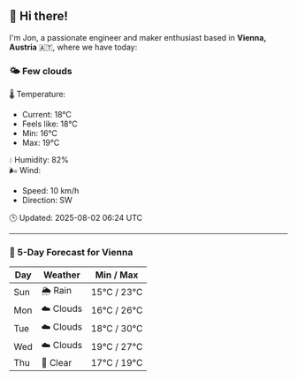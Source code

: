 ## 👋 Hi there!

I'm Jon, a passionate engineer and maker enthusiast based in **Vienna, Austria** 🇦🇹, where we have today:

### 🌤️ Few clouds 

🌡️ Temperature: 
* Current: 18°C
* Feels like: 18°C
* Min: 16°C 
* Max: 19°C  

💧 Humidity: 82%  
🌬️ Wind: 
* Speed: 10 km/h 
* Direction: SW  

🕒 Updated: 2025-08-02 06:24 UTC

---

### 📅 5-Day Forecast for Vienna

| Day | Weather | Min / Max |
|-----|---------|------------|
| Sun | 🌦️ Rain | 15°C / 23°C |
| Mon | ☁️ Clouds | 16°C / 26°C |
| Tue | ☁️ Clouds | 18°C / 30°C |
| Wed | ☁️ Clouds | 19°C / 27°C |
| Thu | 🌙 Clear | 17°C / 19°C |
